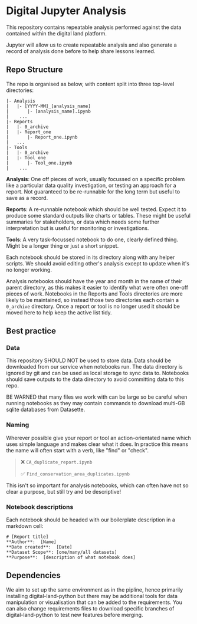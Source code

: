 # Digital Jupyter Analysis
This repository contains repeatable analysis performed against the data contained within the digital land platform. 

Jupyter will allow us to create repeatable analysis and also generate a record of analysis done before to help share lessons learned.

## Repo Structure

The repo is organised as below, with content split into three top-level directories:

```
|- Analysis
|   |- [YYYY-MM]_[analysis_name]
|       |- [analysis_name].ipynb
|    ...
|- Reports
|   |- 0_archive
|   |- Report_one
|       |- Report_one.ipynb
|   ...
|- Tools
|   |- 0_archive
|   |- Tool_one
|       |- Tool_one.ipynb
|    ...
```

**Analysis**: One off pieces of work, usually focussed on a specific problem like a particular data quality investigation, or testing an approach for a report. Not guaranteed to be re-runnable for the long term but useful to save as a record.

**Reports**: A re-runnable notebook which should be well tested. Expect it to produce some standard outputs like charts or tables. These might be useful summaries for stakeholders, or data which needs some further interpretation but is useful for monitoring or investigations.

**Tools**: A very task-focussed notebook to do one, clearly defined thing. Might be a longer thing or just a short snippet.

Each notebook should be stored in its directory along with any helper scripts. We should avoid editing other's analysis except to update when it's no longer working.

Analysis notebooks should have the year and month in the name of their parent directory, as this makes it easier to identify what were often one-off pieces of work. Notebooks in the Reports and Tools directories are more likely to be maintained, so instead those two directories each contain a `0_archive` directory. Once a report or tool is no longer used it should be moved here to help keep the active list tidy.


## Best practice
### Data
This repository SHOULD NOT be used to store data. Data should be downloaded from our service when notebooks run. The data directory is ignored by git and can be used as local storage to sync data to. Notebooks should save outputs to the data directory to avoid committing data to this repo.

BE WARNED that many files we work with can be large so be careful when running notebooks as they may contain commands to download multi-GB sqlite databases from Datasette.

### Naming
Wherever possible give your report or tool an action-orientated name which uses simple language and makes clear what it does. In practice this means the name will often start with a verb, like "find" or "check".

> ❌ `CA_duplicate_report.ipynb`    
> 
> ✅ `Find_conservation_area_duplicates.ipynb`

This isn't so important for analysis notebooks, which can often have not so clear a purpose, but still try and be descriptive!

### Notebook descriptions
Each notebook should be headed with our boilerplate description in a markdown cell:

```
# [Report title]
**Author**:  [Name]   
**Date created**:  [Date] 
**Dataset Scope**: [one/many/all datasets]  
**Purpose**:  [description of what notebook does]
```

## Dependencies
We aim to set up the same environment as in the pipline, hence primarily installing digital-land-python but there may be additional tools for data manipulation or visualisation that can be added to the requirements. You can also change requirements files to download specific branches of digital-land-python to test new features before merging.
